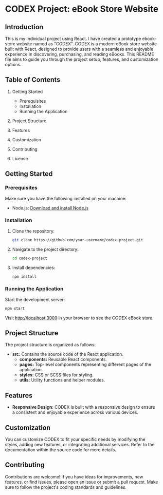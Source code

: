 # CODEX Project: eBook Store Website

## Introduction

This is my individual project using React. I have created a prototype ebook-store website named as "CODEX". CODEX is a modern eBook store website built with React, designed to provide users with a seamless and enjoyable experience in discovering, purchasing, and reading eBooks. This README file aims to guide you through the project setup, features, and customization options.

## Table of Contents

1. Getting Started
   - Prerequisites
   - Installation
   - Running the Application

2. Project Structure

3. Features

4. Customization

5. Contributing

6. License

## Getting Started

### Prerequisites

Make sure you have the following installed on your machine:

- Node.js: [Download and install Node.js](https://nodejs.org/)

### Installation

1. Clone the repository:

   ```bash
   git clone https://github.com/your-username/codex-project.git
   ```

2. Navigate to the project directory:

   ```bash
   cd codex-project
   ```

3. Install dependencies:

   ```bash
   npm install
   ```

### Running the Application

Start the development server:

```bash
npm start
```

Visit [http://localhost:3000](http://localhost:3000) in your browser to see the CODEX eBook store.

## Project Structure

The project structure is organized as follows:

- **src:** Contains the source code of the React application.
  - **components:** Reusable React components.
  - **pages:** Top-level components representing different pages of the application.
  - **styles:** CSS or SCSS files for styling.
  - **utils:** Utility functions and helper modules.

## Features

- **Responsive Design:** CODEX is built with a responsive design to ensure a consistent and enjoyable experience across various devices.

## Customization

You can customize CODEX to fit your specific needs by modifying the styles, adding new features, or integrating additional services. Refer to the documentation within the source code for more details.

## Contributing

Contributions are welcome! If you have ideas for improvements, new features, or find issues, please open an issue or submit a pull request. Make sure to follow the project's coding standards and guidelines.
